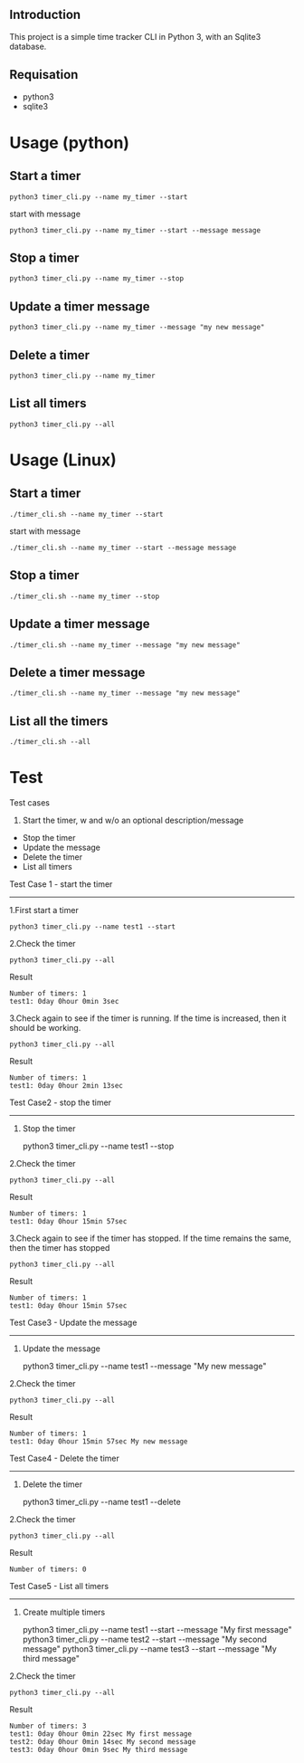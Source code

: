 Introduction
---------------------------------------------------
This project is a simple time tracker CLI in Python 3, with an Sqlite3 database.


Requisation
---------------------------------------------------
- python3
- sqlite3


Usage (python)
===================================================


Start a timer
---------------------------------------------------

    python3 timer_cli.py --name my_timer --start



start with message

    python3 timer_cli.py --name my_timer --start --message message



Stop a timer
---------------------------------------------------

    python3 timer_cli.py --name my_timer --stop



Update a timer message
---------------------------------------------------

    python3 timer_cli.py --name my_timer --message "my new message"


Delete a timer
---------------------------------------------------

    python3 timer_cli.py --name my_timer


List all timers
---------------------------------------------------

    python3 timer_cli.py --all


Usage (Linux)
===================================================


Start a timer
---------------------------------------------------

    ./timer_cli.sh --name my_timer --start



start with message

    ./timer_cli.sh --name my_timer --start --message message



Stop a timer
---------------------------------------------------

    ./timer_cli.sh --name my_timer --stop



Update a timer message
---------------------------------------------------

    ./timer_cli.sh --name my_timer --message "my new message"


Delete a timer message
---------------------------------------------------

    ./timer_cli.sh --name my_timer --message "my new message"


List all the timers
---------------------------------------------------

    ./timer_cli.sh --all



Test
===================================================

Test cases

1. Start the timer, w and  w/o an optional description/message
- Stop the timer 
- Update the message
- Delete the timer
- List all timers



Test Case 1 - start the timer
___________________________________________________


1.First start a timer 

    python3 timer_cli.py --name test1 --start



2.Check the timer

    python3 timer_cli.py --all


Result

    Number of timers: 1
    test1: 0day 0hour 0min 3sec


3.Check again to see if the timer is running. If the time is increased, then it should be working.

    python3 timer_cli.py --all


Result

    Number of timers: 1
    test1: 0day 0hour 2min 13sec



Test Case2 - stop the timer
___________________________________________________

1. Stop the timer 


    python3 timer_cli.py --name test1 --stop


2.Check the timer

    python3 timer_cli.py --all


Result

    Number of timers: 1
    test1: 0day 0hour 15min 57sec


3.Check again to see if the timer has stopped. If the time remains the same, then the timer has stopped

    python3 timer_cli.py --all


Result

    Number of timers: 1
    test1: 0day 0hour 15min 57sec




Test Case3 - Update the message
___________________________________________________

1. Update the message


    python3 timer_cli.py --name test1 --message "My new message"


2.Check the timer

    python3 timer_cli.py --all


Result

    Number of timers: 1
    test1: 0day 0hour 15min 57sec My new message



Test Case4 - Delete the timer
___________________________________________________

1. Delete the timer 


    python3 timer_cli.py --name test1 --delete


2.Check the timer

    python3 timer_cli.py --all


Result

    Number of timers: 0


Test Case5 - List all timers
___________________________________________________

1. Create multiple timers


    python3 timer_cli.py --name test1 --start --message "My first message"
    python3 timer_cli.py --name test2 --start --message "My second message"
    python3 timer_cli.py --name test3 --start --message "My third message"


2.Check the timer

    python3 timer_cli.py --all


Result

    Number of timers: 3
    test1: 0day 0hour 0min 22sec My first message
    test2: 0day 0hour 0min 14sec My second message
    test3: 0day 0hour 0min 9sec My third message


